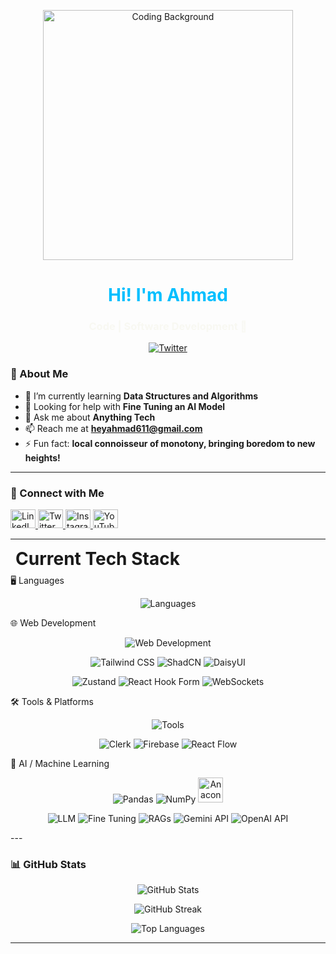 <p align="center">
  <img src="https://i.pinimg.com/originals/8b/35/fe/8b35fef55fba1a201c9c7a11d3ec3d64.gif" alt="Coding Background" width="400"/>
</p>
<h1 align="center" style="color: #00bfff;">Hi! I'm Ahmad </h1>
<h3 align="center" style="color: #f8f8f2;">Code | Software Development 🚀</h3>

<p align="center">
  <a href="https://twitter.com/ahmadkaifansari" target="_blank">
    <img src="https://img.shields.io/twitter/follow/ahmadkaifansari?logo=twitter&style=for-the-badge&color=00bfff" alt="Twitter" />
  </a>
</p>



### 🌟 About Me  
- 🌱 I’m currently learning **Data Structures and Algorithms**  
- 🤝 Looking for help with **Fine Tuning an AI Model**  
- 💬 Ask me about **Anything Tech**  
- 📫 Reach me at **heyahmad611@gmail.com**  
- ⚡ Fun fact: **local connoisseur of monotony, bringing boredom to new heights!**

---

### 🤝 Connect with Me  
<p >
  <a href="https://linkedin.com/in/ahmadkaif" target="_blank">
    <img src="https://raw.githubusercontent.com/rahuldkjain/github-profile-readme-generator/master/src/images/icons/Social/linked-in-alt.svg" alt="LinkedIn" height="30" width="40" />
  </a>
  <a href="https://twitter.com/ahmadkaifansari" target="_blank">
    <img src="https://raw.githubusercontent.com/rahuldkjain/github-profile-readme-generator/master/src/images/icons/Social/twitter.svg" alt="Twitter" height="30" width="40" />
  </a>
  <a href="https://instagram.com/hey_ahmaddd" target="_blank">
    <img src="https://raw.githubusercontent.com/rahuldkjain/github-profile-readme-generator/master/src/images/icons/Social/instagram.svg" alt="Instagram" height="30" width="40" />
  </a>
  <a href="https://www.youtube.com/c/ahmadkaif8721" target="_blank">
    <img src="https://raw.githubusercontent.com/rahuldkjain/github-profile-readme-generator/master/src/images/icons/Social/youtube.svg" alt="YouTube" height="30" width="40" />
  </a>
</p>

---

<h1 style="margin: 8px;">Current Tech Stack</h1>
🖥️ Languages
<p align="center"> <img src="https://skillicons.dev/icons?i=c,cpp,java,python,javascript" alt="Languages" /> </p>
🌐 Web Development
<p align="center"> <img src="https://skillicons.dev/icons?i=html,css,js,react,nextjs,nodejs,express,mongodb,mysql,postgresql" alt="Web Development" /> </p> <p align="center"> <img src="https://img.shields.io/badge/-Tailwind%20CSS-38B2AC?style=for-the-badge&logo=tailwindcss&logoColor=white" alt="Tailwind CSS" /> <img src="https://img.shields.io/badge/-ShadCN-000?style=for-the-badge&logo=shadcn&logoColor=white" alt="ShadCN" /> <img src="https://img.shields.io/badge/-DaisyUI-701a75?style=for-the-badge&logo=daisyui&logoColor=white" alt="DaisyUI" /> </p> <p align="center"> <img src="https://img.shields.io/badge/-Zustand-000?style=for-the-badge&logo=zustand&logoColor=white" alt="Zustand" /> <img src="https://img.shields.io/badge/-React%20Hook%20Form-EC5990?style=for-the-badge&logo=reacthookform&logoColor=white" alt="React Hook Form" /> <img src="https://img.shields.io/badge/-WebSockets-430098?style=for-the-badge&logo=socket.io&logoColor=white" alt="WebSockets" /> </p>
🛠️ Tools & Platforms
<p align="center"> <img src="https://skillicons.dev/icons?i=vercel,jenkins,docker,postman" alt="Tools" /> </p> <p align="center"> <img src="https://img.shields.io/badge/-Clerk-000?style=for-the-badge&logo=clerk&logoColor=white" alt="Clerk" /> <img src="https://img.shields.io/badge/-Firebase-FFCA28?style=for-the-badge&logo=firebase&logoColor=black" alt="Firebase" /> <img src="https://img.shields.io/badge/-React%20Flow-4A90E2?style=for-the-badge&logo=react&logoColor=white" alt="React Flow" /> </p>
🤖 AI / Machine Learning
<p align="center"> <img src="https://img.shields.io/badge/-Pandas-150458?style=for-the-badge&logo=pandas&logoColor=white" alt="Pandas" /> <img src="https://img.shields.io/badge/-NumPy-013243?style=for-the-badge&logo=numpy&logoColor=white" alt="NumPy" /> <img src="https://upload.wikimedia.org/wikipedia/commons/e/ed/Anaconda_Logo.png" alt="Anaconda" height="40" /> </p> <p align="center"> <img src="https://img.shields.io/badge/-LLM-000?style=for-the-badge&logo=openai&logoColor=white" alt="LLM" /> <img src="https://img.shields.io/badge/-Fine%20Tuning-FF6F00?style=for-the-badge" alt="Fine Tuning" /> <img src="https://img.shields.io/badge/-RAGs-0078D4?style=for-the-badge" alt="RAGs" /> <img src="https://img.shields.io/badge/-Gemini%20API-4285F4?style=for-the-badge&logo=google&logoColor=white" alt="Gemini API" /> <img src="https://img.shields.io/badge/-OpenAI%20API-000?style=for-the-badge&logo=openai&logoColor=white" alt="OpenAI API" /> </p>
---

### 📊 GitHub Stats  
<p align="center">
  <img src="https://github-readme-stats.vercel.app/api?username=ahmad-kaif&show_icons=true&theme=radical" alt="GitHub Stats" />
</p>

<p align="center">
  <img src="https://github-readme-streak-stats.herokuapp.com/?user=ahmad-kaif&theme=radical" alt="GitHub Streak" />
</p>

<p align="center">
  <img src="https://github-readme-stats.vercel.app/api/top-langs/?username=ahmad-kaif&layout=compact&theme=radical" alt="Top Languages" />
</p>

---

